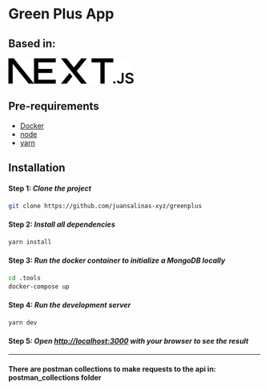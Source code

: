 # Green Plus App

## Based in:

[<img src="public/next.svg" width="250" />](https://nextjs.org/)

## Pre-requirements

- [Docker](https://www.docker.com/products/docker-desktop/)
- [node](https://nodejs.org/en/download)
- [yarn](https://classic.yarnpkg.com/lang/en/docs/install)

## Installation

#### Step 1: _Clone the project_

```sh
git clone https://github.com/juansalinas-xyz/greenplus
```

#### Step 2: _Install all dependencies_

```bash
yarn install
```

#### Step 3: _Run the docker container to initialize a MongoDB locally_

```bash
cd .tools
docker-compose up
```

#### Step 4: _Run the development server_

```bash
yarn dev
```

#### Step 5: _Open [http://localhost:3000](http://localhost:3000) with your browser to see the result_

---


#### There are postman collections to make requests to the api in: postman_collections folder
